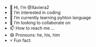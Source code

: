 - 👋 Hi, I’m @Xaviera2
- 👀 I’m interested in coding
- 🌱 I’m currently learning pyhton language
- 💞️ I’m looking to collaborate on 
- 📫 How to reach me ...
- 😄 Pronouns: he, his, him
- ⚡ Fun fact: 

<!---
Xaviera2/Xaviera2 is a ✨ special ✨ repository because its `README.md` (this file) appears on your GitHub profile.
You can click the Preview link to take a look at your changes.
--->
